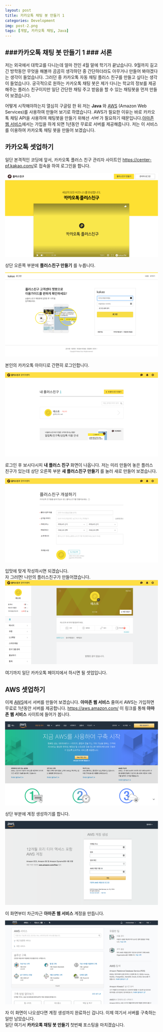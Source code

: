 ```yaml
---
layout: post
title: 카카오톡 채팅 봇 만들기 1
categories: Development
img: post-2.png
tags: [개발, 카카오톡 채팅, Java]
---
```

###카카오톡 채팅 봇 만들기 1 ###
서론
--

저는 외국에서 대학교를 다니는데 얼마 전인 4월 말에 학기가 끝났습니다.
9월까지 길고 긴 방학동안 무엇을 해볼까 곰곰히 생각하던 중 간단하더라도 아무거나 만들어 봐야겠다는 생각이 들었습니다.
그러던 중 카카오톡 자동 채팅 플러스 친구를 만들고 싶다는 생각이 들었습니다.
궁극적으로 원하는 카카오톡 채팅 봇은 제가 다니는 학교의 정보를 제공해주는 플러스 친구이지만 일단 간단한 채팅 주고 받음을 할 수 있는 채팅봇을 먼저 만들어 보겠습니다.

어떻게 시작해야하는지 열심히 구글링 한 뒤 저는 **Java** 와 [AWS](https://aws.amazon.com/) (Amazon Web Services)를 사용하여 만들어 보기로 하였습니다.  AWS가 필요한 이유는 바로 카카오톡 채팅 API을 사용하여 채팅봇을 만들기 위해선 *서버* 가 필요하기 때문입니다.[아마존 웹 서비스](https://aws.amazon.com/)에서는 가입을 하게 되면 1년동안 무료로 서버를 제공해줍니다. 저는 이 서비스를 이용하여 카카오톡 채팅 봇을 만들어 보겠습니다.



카카오톡 셋업하기
-------------
일단 본격적인 코딩에 앞서, 카카오톡 플러스 친구 관리자 사이트인 <https://center-pf.kakao.com/>로 접속을 하여 로그인을 합니다.

![카카오톡 페이지](../assets/img/post-2/1.png)  

상단 오른쪽 부분에 **플러스친구 만들기** 를 누릅니다.  


![카카오톡 로그인](../assets/img/post-2/2.png)

본인의 카카오톡 아이디로 간편히 로그인합니다.

![플러스친구 페이지](../assets/img/post-2/3.png)

로그인 후 보시다시피 **내 플러스 친구** 화면이 나옵니다. 저는 미리 만들어 놓은 플러스 친구가 있는데 상단 오른쪽 부분 **새 플러스친구 만들기** 를 눌러 새로 만들어 보겠습니다.

![플러스친구 개설](../assets/img/post-2/4.png)

입맛에 맞게 작성하시면 되겠습니다.
<br>
자 그러면! 나만의 플러스친구가 만들어졌습니다.
![플러스친구](../assets/img/post-2/5.png)

여기까지 일단 카카오톡 페이지에서 하시면 될 셋업입니다.

AWS 셋업하기
---------
이제 [AWS](https://aws.amazon.com/)에서 서버를 만들어 보겠습니다. **아마존 웹 서비스** 줄여서 AWS는 가입하면 무료로 1년동안 서버를 제공합니다. <https://aws.amazon.com/> 이 링크를 통해 **아마존 웹 서비스** 사이트에 들어가 봅니다.

![플러스친구](../assets/img/post-2/7.png)

상단 부분에 계정 생성하기를 합니다.

![플러스친구](../assets/img/post-2/8.png)

이 화면부터 차근차근 **아마존 웹 서비스** 계정을 만듭니다.

![플러스친구](../assets/img/post-2/9.png)

자 이 화면이 나오셨다면 계정 생성까지 완료하신 겁니다. 이제 여기서 서버를 구축하는 일만 남았습니다.
<br>
일단 여기서 **카카오톡 채팅 봇 만들기** 첫번째 포스팅을 마치겠습니다.
